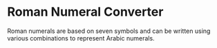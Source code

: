 # Roman Numeral Converter
Roman numerals are based on seven symbols and can be written using various combinations to represent Arabic numerals. 
